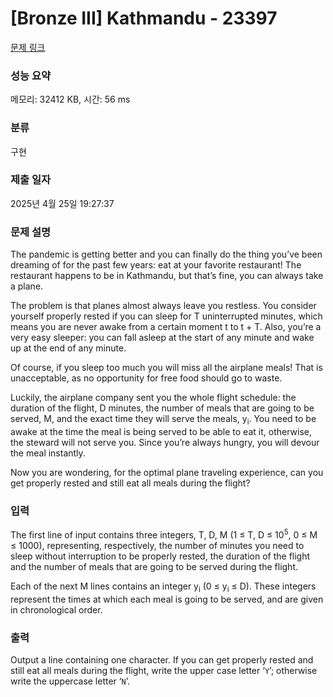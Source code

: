 # [Bronze III] Kathmandu - 23397 

[문제 링크](https://www.acmicpc.net/problem/23397) 

### 성능 요약

메모리: 32412 KB, 시간: 56 ms

### 분류

구현

### 제출 일자

2025년 4월 25일 19:27:37

### 문제 설명

<p>The pandemic is getting better and you can finally do the thing you’ve been dreaming of for the past few years: eat at your favorite restaurant! The restaurant happens to be in Kathmandu, but that’s fine, you can always take a plane.</p>

<p>The problem is that planes almost always leave you restless. You consider yourself properly rested if you can sleep for T uninterrupted minutes, which means you are never awake from a certain moment t to t + T. Also, you’re a very easy sleeper: you can fall asleep at the start of any minute and wake up at the end of any minute.</p>

<p>Of course, if you sleep too much you will miss all the airplane meals! That is unacceptable, as no opportunity for free food should go to waste.</p>

<p>Luckily, the airplane company sent you the whole flight schedule: the duration of the flight, D minutes, the number of meals that are going to be served, M, and the exact time they will serve the meals, y<sub>i</sub>. You need to be awake at the time the meal is being served to be able to eat it, otherwise, the steward will not serve you. Since you’re always hungry, you will devour the meal instantly.</p>

<p>Now you are wondering, for the optimal plane traveling experience, can you get properly rested and still eat all meals during the flight?</p>

### 입력 

 <p>The first line of input contains three integers, T, D, M (1 ≤ T, D ≤ 10<sup>5</sup>, 0 ≤ M ≤ 1000), representing, respectively, the number of minutes you need to sleep without interruption to be properly rested, the duration of the flight and the number of meals that are going to be served during the flight.</p>

<p>Each of the next M lines contains an integer y<sub>i</sub> (0 ≤ y<sub>i</sub> ≤ D). These integers represent the times at which each meal is going to be served, and are given in chronological order.</p>

### 출력 

 <p>Output a line containing one character. If you can get properly rested and still eat all meals during the flight, write the upper case letter ‘<code>Y</code>’; otherwise write the uppercase letter ‘<code>N</code>’.</p>

